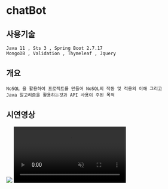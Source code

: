 # chatBot
## 사용기술
    Java 11 , Sts 3 , Spring Boot 2.7.17
    MongoDB , Validation , Thymeleaf , Jquery

## 개요
    NoSQL 을 활용하여 프로젝트를 만들어 NoSQL의 작동 및 적용의 이해 그리고
    Java 알고리즘을 활용하는것과 API 사용이 주된 목적

## 시연영상
<img src="./sample.gif">
<video src="./sample.mp4" autoplay muted controls>